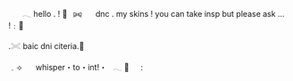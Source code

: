 ⠀⠀ 𓂃 hello . !
🍥⠀⪩⪨⠀⠀ dnc . my skins ! you can take insp but please ask … !﹕🍮

.𓏵  baic dni citeria.🐇

﹒⟢⠀⠀ whisper・to・int!・⠀𓂃 🍓⠀⠀:
